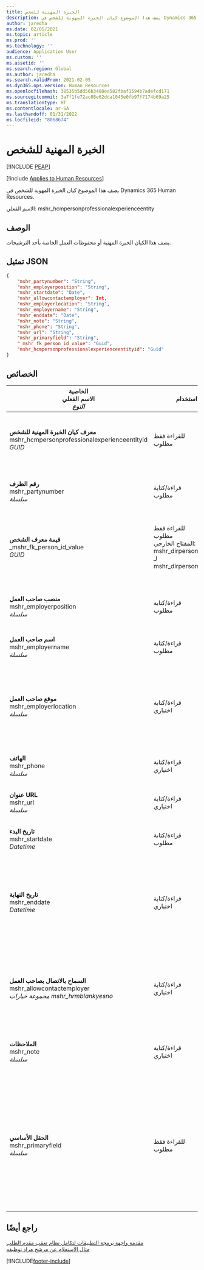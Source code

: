 ```yaml
---
title: الخبرة المهنية للشخص
description: يصف هذا الموضوع كيان الخبرة المهوية للشخص في Dynamics 365 Human Resources.
author: jaredha
ms.date: 02/05/2021
ms.topic: article
ms.prod: ''
ms.technology: ''
audience: Application User
ms.custom: ''
ms.assetid: ''
ms.search.region: Global
ms.author: jaredha
ms.search.validFrom: 2021-02-05
ms.dyn365.ops.version: Human Resources
ms.openlocfilehash: 38535b5dd56b3408ea582fbaf1594b7adefcd171
ms.sourcegitcommit: 3a7f1fe72ac08e62dda1045e0fb97f7174b69a25
ms.translationtype: HT
ms.contentlocale: ar-SA
ms.lasthandoff: 01/31/2022
ms.locfileid: "8068674"
---
```

# <a name="person-professional-experience"></a>الخبرة المهنية للشخص


[!INCLUDE [PEAP](../includes/peap-1.md)]

[!include [Applies to Human Resources](../includes/applies-to-hr.md)]

يصف هذا الموضوع كيان الخبرة المهوية للشخص في Dynamics 365 Human Resources.

الاسم الفعلي: mshr_hcmpersonprofessionalexperienceentity

## <a name="description"></a>الوصف

يصف هذا الكيان الخبرة المهنية أو محفوظات العمل الخاصة بأحد الترشيحات.

## <a name="json-representation"></a>تمثيل JSON

```json
{
    "mshr_partynumber": "String",
    "mshr_employerposition": "String",
    "mshr_startdate": "Date",
    "mshr_allowcontactemployer": Int,
    "mshr_employerlocation": "String",
    "mshr_employername": "String",
    "mshr_enddate": "Date",
    "mshr_note": "String",
    "mshr_phone": "String",
    "mshr_url": "String",
    "mshr_primaryfield": "String",
    "_mshr_fk_person_id_value": "Guid",
    "mshr_hcmpersonprofessionalexperienceentityid": "Guid"
}
```

## <a name="properties"></a>الخصائص

| الخاصية<br>**الاسم الفعلي**<br>**_النوع_** | استخدام | الوصف |
| --- | --- | --- |
| **معرف كيان الخبرة المهنية للشخص**<br>mshr_hcmpersonprofessionalexperienceentityid<br>*GUID* | للقراءة فقط<br>مطلوب | معرف فريد منشأ بواسطة النظام لسجل الكيان. |
| **رقم الطرف**<br>mshr_partynumber<br>*سلسلة* | قراءة/كتابة<br>مطلوب | المعرف الفريد لسجل الشخص الخاص بالمرشح. |
| **قيمة معرف الشخص**<br>_mshr_fk_person_id_value<br>*GUID* | للقراءة فقط<br>مطلوب<br>المفتاح الخارجي: mshr_dirpersonentityid لـ mshr_dirpersonentity | معرف فريد منشأ بواسطة النظام لسجل كيان الشخص. |
| **منصب صاحب العمل**<br>mshr_employerposition<br>*سلسلة* | قراءة/كتابة<br>مطلوب | لقب المنصب الذي كان المرشح يشغله أثناء التوظيف. |
| **اسم صاحب العمل**<br>mshr_employername<br>*سلسلة* | قراءة/كتابة<br>مطلوب | اسم صاحب العمل. |
| **موقع صاحب العمل**<br>mshr_employerlocation<br>*سلسلة* | قراءة/كتابة<br>اختياري | موقع صاحب العمل. الحد الأقصى للطول: 60. لا يوجد تنسيق خاص مطلوب أو محدد. |
| **الهاتف**<br>mshr_phone<br>*سلسلة* | قراءة/كتابة<br>اختياري | رقم هاتف صاحب العمل. |
| **عنوان URL**<br>mshr_url<br>*سلسلة* | قراءة/كتابة<br>اختياري | عنوان URL لموقع ويب صاحب العمل. |
| **تاريخ البدء**<br>mshr_startdate<br>*Datetime* | قراءة/كتابة<br>مطلوب | تاريخ بدء توظيف المرشح. |
| **تاريخ النهاية**<br>mshr_enddate<br>*Datetime* | قراءة/كتابة<br>اختياري | تاريخ الانتهاء الخاص بتوظيف المرشح أو قيمة خالية في حالة ما إذا كانت المرشح ما يزال موظفًا هنا. |
| **السماح بالاتصال بصاحب العمل**<br>mshr_allowcontactemployer<br>*مجموعة خيارات mshr_hrmblankyesno* | قراءة/كتابة<br>اختياري | يشير ما إذا كان المرشح يسمح بالاتصال بصاحب العمل السابق أم لا. |
| **الملاحظات**<br>mshr_note<br>*سلسلة* | قراءة/كتابة<br>اختياري | ملاحظات للاستخدام من جانب مسؤولي التعيين أو مدراء التوظيف. |
| **الحقل الأساسي**<br>mshr_primaryfield<br>*سلسلة* | للقراءة فقط<br>مطلوب | حقل يستخدم كمعرف أساسي لسجل الكيان. مجموعة رقم الطرف وتاريخ البدء ومنصب صاحب العمل واسم صاحب العمل. |

## <a name="see-also"></a>راجع أيضًا

[مقدمة واجهة برمجة التطبيقات لتكامل نظام تعقب مقدم الطلب](hr-admin-integration-ats-api-introduction.md)<br>
[مثال الاستعلام عن مرشح مراد توظيفه](hr-admin-integration-ats-api-candidate-to-hire-example-query.md)



[!INCLUDE[footer-include](../includes/footer-banner.md)]
